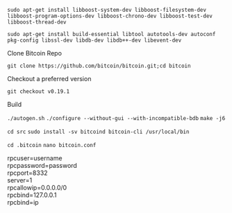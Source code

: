 
```sudo apt-get install libboost-system-dev libboost-filesystem-dev libboost-program-options-dev libboost-chrono-dev libboost-test-dev libboost-thread-dev```

```sudo apt-get install build-essential libtool autotools-dev autoconf pkg-config libssl-dev libdb-dev libdb++-dev libevent-dev```


Clone Bitcoin Repo

```git clone https://github.com/bitcoin/bitcoin.git;cd bitcoin```

Checkout a preferred version

```git checkout v0.19.1```

Build 

```./autogen.sh```
```./configure --without-gui --with-incompatible-bdb```
```make -j6```


```cd src```
```sudo install -sv bitcoind bitcoin-cli /usr/local/bin```



```cd .bitcoin```
```nano bitcoin.conf```

rpcuser=username<br>
rpcpassword=password<br>
rpcport=8332<br>
server=1<br>
rpcallowip=0.0.0.0/0<br>
rpcbind=127.0.0.1<br>
rpcbind=ip<br>

